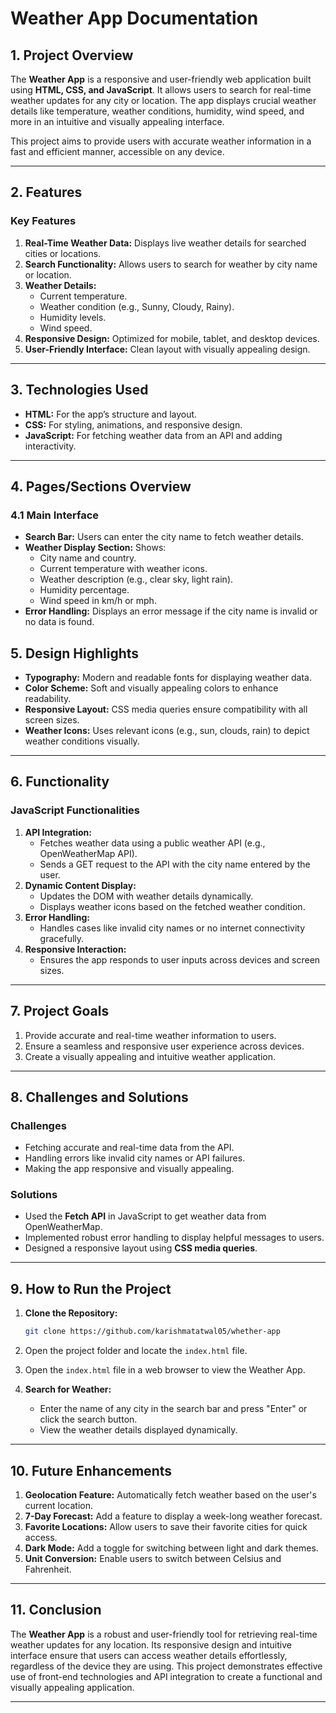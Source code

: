 
# **Weather App Documentation**

## **1. Project Overview**

The **Weather App** is a responsive and user-friendly web application built using **HTML, CSS, and JavaScript**. It allows users to search for real-time weather updates for any city or location. The app displays crucial weather details like temperature, weather conditions, humidity, wind speed, and more in an intuitive and visually appealing interface.

This project aims to provide users with accurate weather information in a fast and efficient manner, accessible on any device.

---

## **2. Features**

### **Key Features**
1. **Real-Time Weather Data:** Displays live weather details for searched cities or locations.
2. **Search Functionality:** Allows users to search for weather by city name or location.
3. **Weather Details:**
   - Current temperature.
   - Weather condition (e.g., Sunny, Cloudy, Rainy).
   - Humidity levels.
   - Wind speed.
4. **Responsive Design:** Optimized for mobile, tablet, and desktop devices.
5. **User-Friendly Interface:** Clean layout with visually appealing design.

---

## **3. Technologies Used**

- **HTML:** For the app’s structure and layout.
- **CSS:** For styling, animations, and responsive design.
- **JavaScript:** For fetching weather data from an API and adding interactivity.

---

## **4. Pages/Sections Overview**

### **4.1 Main Interface**
- **Search Bar:** Users can enter the city name to fetch weather details.
- **Weather Display Section:** Shows:
  - City name and country.
  - Current temperature with weather icons.
  - Weather description (e.g., clear sky, light rain).
  - Humidity percentage.
  - Wind speed in km/h or mph.
- **Error Handling:** Displays an error message if the city name is invalid or no data is found.


## **5. Design Highlights**

- **Typography:** Modern and readable fonts for displaying weather data.
- **Color Scheme:** Soft and visually appealing colors to enhance readability.
- **Responsive Layout:** CSS media queries ensure compatibility with all screen sizes.
- **Weather Icons:** Uses relevant icons (e.g., sun, clouds, rain) to depict weather conditions visually.

---

## **6. Functionality**

### **JavaScript Functionalities**
1. **API Integration:**
   - Fetches weather data using a public weather API (e.g., OpenWeatherMap API).
   - Sends a GET request to the API with the city name entered by the user.
2. **Dynamic Content Display:**
   - Updates the DOM with weather details dynamically.
   - Displays weather icons based on the fetched weather condition.
3. **Error Handling:**
   - Handles cases like invalid city names or no internet connectivity gracefully.
4. **Responsive Interaction:**
   - Ensures the app responds to user inputs across devices and screen sizes.

---

## **7. Project Goals**

1. Provide accurate and real-time weather information to users.
2. Ensure a seamless and responsive user experience across devices.
3. Create a visually appealing and intuitive weather application.

---

## **8. Challenges and Solutions**

### **Challenges**
- Fetching accurate and real-time data from the API.
- Handling errors like invalid city names or API failures.
- Making the app responsive and visually appealing.

### **Solutions**
- Used the **Fetch API** in JavaScript to get weather data from OpenWeatherMap.
- Implemented robust error handling to display helpful messages to users.
- Designed a responsive layout using **CSS media queries**.

---

## **9. How to Run the Project**

1. **Clone the Repository:**
   ```bash
   git clone https://github.com/karishmatatwal05/whether-app
   ```

2. Open the project folder and locate the `index.html` file.

3. Open the `index.html` file in a web browser to view the Weather App.

4. **Search for Weather:**
   - Enter the name of any city in the search bar and press "Enter" or click the search button.
   - View the weather details displayed dynamically.

---

## **10. Future Enhancements**

1. **Geolocation Feature:** Automatically fetch weather based on the user's current location.
2. **7-Day Forecast:** Add a feature to display a week-long weather forecast.
3. **Favorite Locations:** Allow users to save their favorite cities for quick access.
4. **Dark Mode:** Add a toggle for switching between light and dark themes.
5. **Unit Conversion:** Enable users to switch between Celsius and Fahrenheit.

---


## **11. Conclusion**

The **Weather App** is a robust and user-friendly tool for retrieving real-time weather updates for any location. Its responsive design and intuitive interface ensure that users can access weather details effortlessly, regardless of the device they are using. This project demonstrates effective use of front-end technologies and API integration to create a functional and visually appealing application.

---
